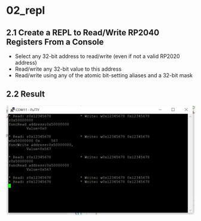 # 02_repl

## 2.1 Create a REPL to Read/Write RP2040 Registers From a Console

- Select any 32-bit address to read/write (even if not a valid RP2020 address)
- Read/write any 32-bit value to this address
- Read/write using any of the atomic bit-setting aliases and a 32-bit mask

## 2.2 Result

<img src="./02_repl.png" alt="02" width="600"/>
